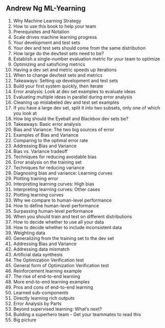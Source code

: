 ## Andrew Ng ML-Yearning

1. Why Machine Learning Strategy
2. How to use this book to help your team
3. Prerequisites and Notation
4. Scale drives machine learning progress
5. Your development and test sets
6. Your dev and test sets should come from the same distribution
7. How large do the dev/test sets need to be?
8. Establish a single-number evaluation metric for your team to optimize
9. Optimizing and satisficing metrics
10. Having a dev set and metric speeds up iterations
11. When to change dev/test sets and metrics
12. Takeaways: Setting up development and test sets
13. Build your first system quickly, then iterate
14. Error analysis: Look at dev set examples to evaluate ideas
15. Evaluating multiple ideas in parallel during error analysis
16. Cleaning up mislabeled dev and test set examples
17. If you have a large dev set, split it into two subsets, only one of which you look at
18. How big should the Eyeball and Blackbox dev sets be?
19. Takeaways: Basic error analysis
20. Bias and Variance: The two big sources of error
21. Examples of Bias and Variance
22. Comparing to the optimal error rate
23. Addressing Bias and Variance
24. Bias vs. Variance tradeoff
25. Techniques for reducing avoidable bias
26. Error analysis on the training set
27. Techniques for reducing variance
28. Diagnosing bias and variance: Learning curves
29. Plotting training error
30. Interpreting learning curves: High bias
31. Interpreting learning curves: Other cases
32. Plotting learning curves
33. Why we compare to human-level performance
34. How to define human-level performance
35. Surpassing human-level performance
36. When you should train and test on different distributions
37. How to decide whether to use all your data
38. How to decide whether to include inconsistent data
39. Weighting data
40. Generalizing from the training set to the dev set
41. Addressing Bias and Variance
42. Addressing data mismatch
43. Artificial data synthesis
44. The Optimization Verification test
45. General form of Optimization Verification test
46. Reinforcement learning example
47. The rise of end-to-end learning
48. More end-to-end learning examples
49. Pros and cons of end-to-end learning
50. Learned sub-components
51. Directly learning rich outputs
52. Error Analysis by Parts
53. Beyond supervised learning: What’s next?
54. Building a superhero team - Get your teammates to read this
55. Big picture

